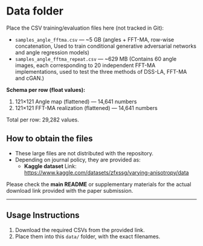 # Data folder

Place the CSV training/evaluation files here (not tracked in Git):

- `samples_angle_fftma.csv` — ~5 GB (angles + FFT-MA, row-wise concatenation, Used to train conditional generative adversarial networks and angle regression models)
- `samples_angle_fftma_repeat.csv` — ~629 MB (Contains 60 angle images, each corresponding to 20 independent FFT-MA implementations, used to test the three methods of DSS-LA, FFT-MA and cGAN.)

**Schema per row (float values):**
1) 121×121 Angle map (flattened) — 14,641 numbers
2) 121×121 FFT-MA realization (flattened) — 14,641 numbers

Total per row: 29,282 values.

## How to obtain the files

- These large files are not distributed with the repository.  
- Depending on journal policy, they are provided as:   
  - **Kaggle dataset**  Link: https://www.kaggle.com/datasets/zfxssg/varying-anisotropy/data

Please check the **main README** or supplementary materials for the actual download link provided with the paper submission.

---

## Usage Instructions

1. Download the required CSVs from the provided link.  
2. Place them into this `data/` folder, with the exact filenames.
